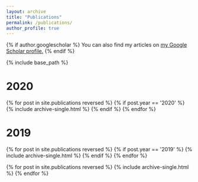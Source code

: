 ```yaml
---
layout: archive
title: "Publications"
permalink: /publications/
author_profile: true
---
```


{% if author.googlescholar %}
  You can also find my articles on <u><a href="{{author.googlescholar}}">my Google Scholar profile</a>.</u>
{% endif %}

{% include base_path %}

2020
==
{% for post in site.publications reversed %}
  {% if post.year == '2020' %}
      {% include archive-single.html %}
  {% endif %}
{% endfor %}

2019
==
{% for post in site.publications reversed %}
  {% if post.year == '2019' %}
      {% include archive-single.html %}
  {% endif %}
{% endfor %}

{% for post in site.publications reversed %}
  {% include archive-single.html %}
{% endfor %}

